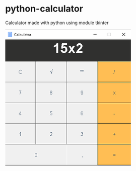# python-calculator
Calculator made with python using module tkinter
    




![alt text](https://raw.githubusercontent.com/gabrielbarone1/python-calculator/master/calculator.png)
